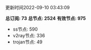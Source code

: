 更新时间2022-09-10 03:43:09

**总订阅: 73**
**总节点: 2524**
**有效节点: 975**
- ss节点: 590
- v2ray节点: 336
- trojan节点: 49
